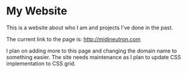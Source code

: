 # My Website

This is a website about who I am and projects I've done in the past. 

The current link to the page is: http://midineutron.com

I plan on adding more to this page and changing the domain name to something easier. The site needs maintenance as I plan to update CSS implementation to CSS grid.
